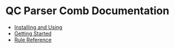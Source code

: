 # QC Parser Comb Documentation

- [Installing and Using](/doc/Installing-and-Using.md)
- [Getting Started](/doc/Getting-Started.md)
- [Rule Reference](/doc/Rule-Reference.md)

